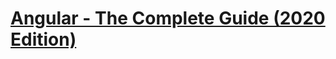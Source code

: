 # [Angular - The Complete Guide (2020 Edition)](https://www.udemy.com/course/the-complete-guide-to-angular-2/)
